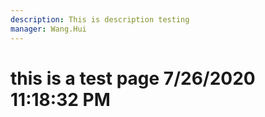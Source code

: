 ```yaml
---
description: This is description testing
manager: Wang.Hui
---
```

# this is a test page 7/26/2020 11:18:32 PM